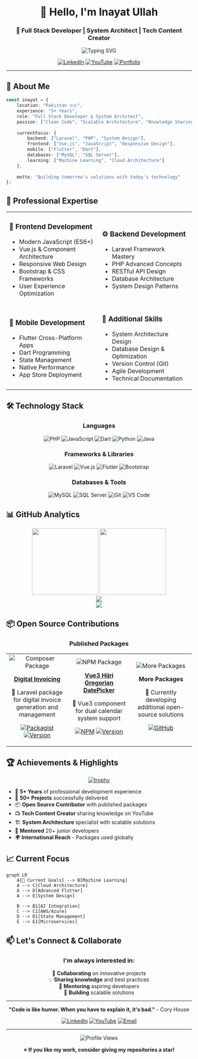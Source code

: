 <div align="center">

# 👋 Hello, I'm **Inayat Ullah**
### 🚀 Full Stack Developer | System Architect | Tech Content Creator

<img src="https://readme-typing-svg.herokuapp.com?font=Fira+Code&pause=1000&color=36BCF7&center=true&vCenter=true&width=435&lines=5%2B+Years+Full+Stack+Experience;Laravel+%7C+PHP+%7C+Flutter+Expert;Building+Scalable+Web+Solutions;YouTuber+%40+ExplaineRKhaN" alt="Typing SVG" />

[![LinkedIn](https://img.shields.io/badge/LinkedIn-0077B5?style=for-the-badge&logo=linkedin&logoColor=white)](https://www.linkedin.com/in/inayat-ullah-927b09146/)
[![YouTube](https://img.shields.io/badge/YouTube-FF0000?style=for-the-badge&logo=youtube&logoColor=white)](https://www.youtube.com/c/ExplaineRKhaN)
[![Portfolio](https://img.shields.io/badge/Portfolio-FF5722?style=for-the-badge&logo=todoist&logoColor=white)](#)

</div>

---

## 🎯 **About Me**

```typescript
const inayat = {
    location: "Pakistan 🇵🇰",
    experience: "5+ Years",
    role: "Full Stack Developer & System Architect",
    passion: ["Clean Code", "Scalable Architecture", "Knowledge Sharing"],
    
    currentFocus: {
        backend: ["Laravel", "PHP", "System Design"],
        frontend: ["Vue.js", "JavaScript", "Responsive Design"],
        mobile: ["Flutter", "Dart"],
        databases: ["MySQL", "SQL Server"],
        learning: ["Machine Learning", "Cloud Architecture"]
    },
    
    motto: "Building tomorrow's solutions with today's technology"
};
```

## 💼 **Professional Expertise**

<table>
<tr>
<td width="50%">

### 🎨 **Frontend Development**
- Modern JavaScript (ES6+)
- Vue.js & Component Architecture
- Responsive Web Design
- Bootstrap & CSS Frameworks
- User Experience Optimization

</td>
<td width="50%">

### ⚙️ **Backend Development**
- Laravel Framework Mastery
- PHP Advanced Concepts
- RESTful API Design
- Database Architecture
- System Design Patterns

</td>
</tr>
<tr>
<td width="50%">

### 📱 **Mobile Development**
- Flutter Cross-Platform Apps
- Dart Programming
- State Management
- Native Performance
- App Store Deployment

</td>
<td width="50%">

### 🔧 **Additional Skills**
- System Architecture Design
- Database Design & Optimization
- Version Control (Git)
- Agile Development
- Technical Documentation

</td>
</tr>
</table>

## 🛠️ **Technology Stack**

<div align="center">

### **Languages**
![PHP](https://img.shields.io/badge/PHP-777BB4?style=for-the-badge&logo=php&logoColor=white)
![JavaScript](https://img.shields.io/badge/JavaScript-F7DF1E?style=for-the-badge&logo=javascript&logoColor=black)
![Dart](https://img.shields.io/badge/Dart-0175C2?style=for-the-badge&logo=dart&logoColor=white)
![Python](https://img.shields.io/badge/Python-3776AB?style=for-the-badge&logo=python&logoColor=white)
![Java](https://img.shields.io/badge/Java-ED8B00?style=for-the-badge&logo=openjdk&logoColor=white)

### **Frameworks & Libraries**
![Laravel](https://img.shields.io/badge/Laravel-FF2D20?style=for-the-badge&logo=laravel&logoColor=white)
![Vue.js](https://img.shields.io/badge/Vue.js-4FC08D?style=for-the-badge&logo=vue.js&logoColor=white)
![Flutter](https://img.shields.io/badge/Flutter-02569B?style=for-the-badge&logo=flutter&logoColor=white)
![Bootstrap](https://img.shields.io/badge/Bootstrap-563D7C?style=for-the-badge&logo=bootstrap&logoColor=white)

### **Databases & Tools**
![MySQL](https://img.shields.io/badge/MySQL-4479A1?style=for-the-badge&logo=mysql&logoColor=white)
![SQL Server](https://img.shields.io/badge/Microsoft_SQL_Server-CC2927?style=for-the-badge&logo=microsoft-sql-server&logoColor=white)
![Git](https://img.shields.io/badge/Git-F05032?style=for-the-badge&logo=git&logoColor=white)
![VS Code](https://img.shields.io/badge/VS_Code-007ACC?style=for-the-badge&logo=visual-studio-code&logoColor=white)

</div>

## 📊 **GitHub Analytics**

<div align="center">
  <img height="180em" src="https://github-readme-stats.vercel.app/api?username=inaat&show_icons=true&theme=radical&include_all_commits=true&count_private=true&hide_border=true&bg_color=0D1117&title_color=58A6FF&text_color=C9D1D9&icon_color=58A6FF"/>
  <img height="180em" src="https://github-readme-stats.vercel.app/api/top-langs/?username=inaat&layout=compact&theme=radical&hide_border=true&bg_color=0D1117&title_color=58A6FF&text_color=C9D1D9"/>
</div>

<div align="center">
  <img src="https://github-readme-streak-stats.herokuapp.com/?user=inaat&theme=radical&hide_border=true&background=0D1117&stroke=58A6FF&ring=58A6FF&fire=FF6B6B&currStreakLabel=C9D1D9"/>
</div>

<div align="center">
  <img src="https://github-readme-activity-graph.vercel.app/graph?username=inaat&theme=react-dark&hide_border=true&bg_color=0D1117&color=58A6FF&line=58A6FF&point=FF6B6B"/>
</div>

## 📦 **Open Source Contributions**

<div align="center">

### **Published Packages**

<table>
<tr>
<td align="center" width="33%">
<img src="https://img.shields.io/badge/PHP-Composer-blue?style=for-the-badge&logo=composer" alt="Composer Package"/>

**[Digital Invoicing](https://packagist.org/packages/fbr/digital-invoicing)**

🧾 Laravel package for digital invoice generation and management

[![Packagist](https://img.shields.io/packagist/dt/fbr/digital-invoicing?style=flat-square&color=orange)](https://packagist.org/packages/fbr/digital-invoicing)
[![Version](https://img.shields.io/packagist/v/fbr/digital-invoicing?style=flat-square)](https://packagist.org/packages/fbr/digital-invoicing)

</td>
<td align="center" width="33%">
<img src="https://img.shields.io/badge/Vue.js-NPM-green?style=for-the-badge&logo=vue.js" alt="NPM Package"/>

**[Vue3 Hijri Gregorian DatePicker](https://www.npmjs.com/package/vue3-hijri-gregorian-datepicker)**

📅 Vue3 component for dual calendar system support

[![NPM](https://img.shields.io/npm/dt/vue3-hijri-gregorian-datepicker?style=flat-square&color=success)](https://www.npmjs.com/package/vue3-hijri-gregorian-datepicker)
[![Version](https://img.shields.io/npm/v/vue3-hijri-gregorian-datepicker?style=flat-square)](https://www.npmjs.com/package/vue3-hijri-gregorian-datepicker)

</td>
<td align="center" width="33%">
<img src="https://img.shields.io/badge/More-Coming_Soon-purple?style=for-the-badge&logo=github" alt="More Packages"/>

**More Packages**

🚀 Currently developing additional open-source solutions

[![GitHub](https://img.shields.io/badge/Follow-For_Updates-black?style=flat-square&logo=github)](https://github.com/inaat)

</td>
</tr>
</table>

</div>

## 🏆 **Achievements & Highlights**

<div align="center">

[![trophy](https://github-profile-trophy.vercel.app/?username=inaat&theme=radical&no-frame=true&no-bg=true&margin-w=4&row=1)](https://github.com/ryo-ma/github-profile-trophy)

</div>

- 🎯 **5+ Years** of professional development experience
- 🚀 **50+ Projects** successfully delivered
- 📦 **Open Source Contributor** with published packages
- 📺 **Tech Content Creator** sharing knowledge on YouTube
- 🏗️ **System Architecture** specialist with scalable solutions
- 🌟 **Mentored** 20+ junior developers
- 🌍 **International Reach** - Packages used globally

## 📈 **Current Focus**

```mermaid
graph LR
    A[🎯 Current Goals] --> B[Machine Learning]
    A --> C[Cloud Architecture]
    A --> D[Advanced Flutter]
    A --> E[System Design]
    
    B --> B1[AI Integration]
    C --> C1[AWS/Azure]
    D --> D1[State Management]
    E --> E1[Microservices]
```

## 📫 **Let's Connect & Collaborate**

<div align="center">

### **I'm always interested in:**
🤝 **Collaborating** on innovative projects  
💡 **Sharing knowledge** and best practices  
🌟 **Mentoring** aspiring developers  
🚀 **Building** scalable solutions  

---

**"Code is like humor. When you have to explain it, it's bad."** - Cory House

[![LinkedIn](https://img.shields.io/badge/💼_LinkedIn-Connect-0077B5?style=for-the-badge&logo=linkedin)](https://www.linkedin.com/in/inayat-ullah-927b09146/)
[![YouTube](https://img.shields.io/badge/📺_YouTube-Subscribe-FF0000?style=for-the-badge&logo=youtube)](https://www.youtube.com/c/ExplaineRKhaN)
[![Email](https://img.shields.io/badge/📧_Email-Contact-D14836?style=for-the-badge&logo=gmail)](mailto:inayat@example.com)

</div>

---

<div align="center">
  <img src="https://komarev.com/ghpvc/?username=inaat&label=Profile%20Views&color=0e75b6&style=flat" alt="Profile Views" />
  
  **⭐ If you like my work, consider giving my repositories a star!**
</div>

